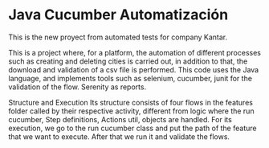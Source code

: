 # Java Cucumber Automatización

This is the new proyect from automated tests for company Kantar.

This is a project where, for a platform, the automation of different processes such as creating and deleting cities is carried out, in addition to that, the download and validation of a csv file is performed. This code uses the Java language, and implements tools such as selenium, cucumber, junit for the validation of the flow. Serenity as reports.

Structure and Execution Its structure consists of four flows in the features folder called by their respective activity, different from logic where the run cucumber, Step definitions, Actions util, objects are handled. For its execution, we go to the run cucumber class and put the path of the feature that we want to execute. After that we run it and validate the flows.

